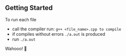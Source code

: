 ## Getting Started
To run each file 
* call the compiler run: `g++ <file_name>.cpp to compile`
* if compiles without errors `./a.out` is produced
* run `./a.out`

Wahooo! 🌟
